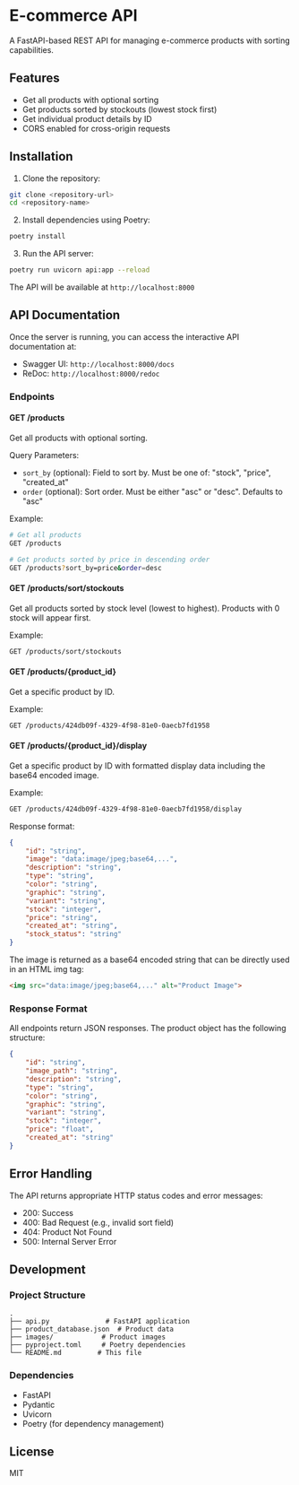 # E-commerce API

A FastAPI-based REST API for managing e-commerce products with sorting capabilities.

## Features

- Get all products with optional sorting
- Get products sorted by stockouts (lowest stock first)
- Get individual product details by ID
- CORS enabled for cross-origin requests

## Installation

1. Clone the repository:
```bash
git clone <repository-url>
cd <repository-name>
```

2. Install dependencies using Poetry:
```bash
poetry install
```

3. Run the API server:
```bash
poetry run uvicorn api:app --reload
```

The API will be available at `http://localhost:8000`

## API Documentation

Once the server is running, you can access the interactive API documentation at:
- Swagger UI: `http://localhost:8000/docs`
- ReDoc: `http://localhost:8000/redoc`

### Endpoints

#### GET /products

Get all products with optional sorting.

Query Parameters:
- `sort_by` (optional): Field to sort by. Must be one of: "stock", "price", "created_at"
- `order` (optional): Sort order. Must be either "asc" or "desc". Defaults to "asc"

Example:
```bash
# Get all products
GET /products

# Get products sorted by price in descending order
GET /products?sort_by=price&order=desc
```

#### GET /products/sort/stockouts

Get all products sorted by stock level (lowest to highest). Products with 0 stock will appear first.

Example:
```bash
GET /products/sort/stockouts
```

#### GET /products/{product_id}

Get a specific product by ID.

Example:
```bash
GET /products/424db09f-4329-4f98-81e0-0aecb7fd1958
```

#### GET /products/{product_id}/display

Get a specific product by ID with formatted display data including the base64 encoded image.

Example:
```bash
GET /products/424db09f-4329-4f98-81e0-0aecb7fd1958/display
```

Response format:
```json
{
    "id": "string",
    "image": "data:image/jpeg;base64,...",
    "description": "string",
    "type": "string",
    "color": "string",
    "graphic": "string",
    "variant": "string",
    "stock": "integer",
    "price": "string",
    "created_at": "string",
    "stock_status": "string"
}
```

The image is returned as a base64 encoded string that can be directly used in an HTML img tag:
```html
<img src="data:image/jpeg;base64,..." alt="Product Image">
```

### Response Format

All endpoints return JSON responses. The product object has the following structure:

```json
{
    "id": "string",
    "image_path": "string",
    "description": "string",
    "type": "string",
    "color": "string",
    "graphic": "string",
    "variant": "string",
    "stock": "integer",
    "price": "float",
    "created_at": "string"
}
```

## Error Handling

The API returns appropriate HTTP status codes and error messages:

- 200: Success
- 400: Bad Request (e.g., invalid sort field)
- 404: Product Not Found
- 500: Internal Server Error

## Development

### Project Structure

```
.
├── api.py              # FastAPI application
├── product_database.json  # Product data
├── images/            # Product images
├── pyproject.toml     # Poetry dependencies
└── README.md         # This file
```

### Dependencies

- FastAPI
- Pydantic
- Uvicorn
- Poetry (for dependency management)

## License

MIT

